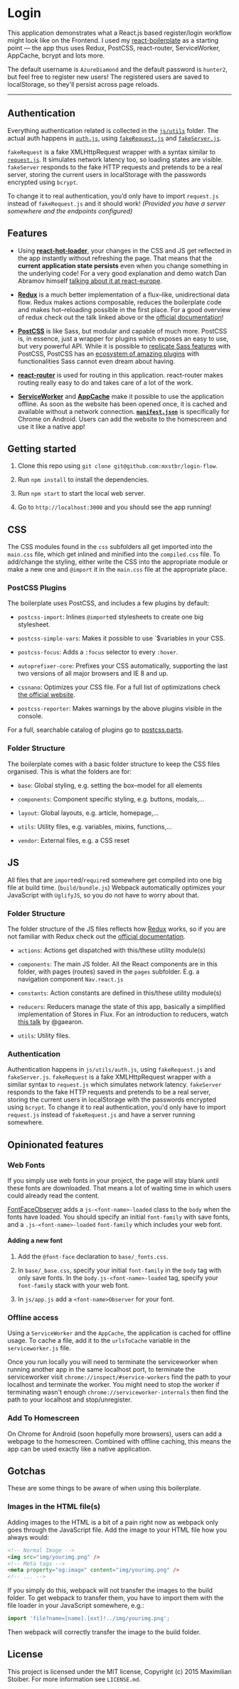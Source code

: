 # Login 

This application demonstrates what a React.js based register/login workflow might look like on the Frontend. I used my [react-boilerplate](https://github.com/mxstbr/react-boilerplate) as a starting point — the app thus uses  Redux, PostCSS, react-router, ServiceWorker, AppCache, bcrypt and lots more.

The default username is `AzureDiamond` and the default password is `hunter2`, but feel free to register new users! The registered users are saved to localStorage, so they'll persist across page reloads.

-----

## Authentication

Everything authentication related is collected in the [`js/utils`](js/utils) folder. The actual auth happens in [`auth.js`](js/utils/auth.js), using [`fakeRequest.js`](js/utils/fakeRequest.js) and [`fakeServer.js`](js/utils/fakeServer.js).

`fakeRequest` is a fake XMLHttpRequest wrapper with a syntax similar to [`request.js`](https://github.com/request/request). It simulates network latency too, so loading states are visible. `fakeServer` responds to the fake HTTP requests and pretends to be a real server, storing the current users in localStorage with the passwords encrypted using `bcrypt`.

To change it to real authentication, you’d only have to import `request.js` instead of `fakeRequest.js` and it should work! *(Provided you have a server somewhere and the endpoints configured)*

## Features

- Using [**react-hot-loader**](https://github.com/gaearon/react-hot-loader), your changes in the CSS and JS get reflected in the app instantly without refreshing the page. That means that the **current application state persists** even when you change something in the underlying code! For a very good explanation and demo watch Dan Abramov himself [talking about it at react-europe](https://www.youtube.com/watch?v=xsSnOQynTHs).

- [**Redux**](https://github.com/rackt/redux) is a much better implementation of a flux–like, unidirectional data flow. Redux makes actions composable, reduces the boilerplate code and makes hot–reloading possible in the first place. For a good overview of redux check out the talk linked above or the [official documentation](https://gaearon.github.io/redux/)!

- [**PostCSS**](https://github.com/postcss/postcss) is like Sass, but modular and capable of much more. PostCSS is, in essence, just a wrapper for plugins which exposes an easy to use, but very powerful API. While it is possible to [replicate Sass features](https://github.com/jonathantneal/precss) with PostCSS, PostCSS has an [ecosystem of amazing plugins](http://postcss.parts) with functionalities Sass cannot even dream about having.

- [**react-router**](https://github.com/rackt/react-router) is used for routing in this application. react-router makes routing really easy to do and takes care of a lot of the work.

- [**ServiceWorker**](http://www.html5rocks.com/en/tutorials/service-worker/introduction/) and [**AppCache**](http://www.html5rocks.com/en/tutorials/appcache/beginner/) make it possible to use the application offline. As soon as the website has been opened once, it is cached and available without a network connection. [**`manifest.json`**](https://developer.chrome.com/multidevice/android/installtohomescreen) is specifically for Chrome on Android. Users can add the website to the homescreen and use it like a native app!

## Getting started

1. Clone this repo using `git clone git@github.com:mxstbr/login-flow`.

2. Run `npm install` to install the dependencies.

3. Run `npm start` to start the local web server.

4. Go to `http://localhost:3000` and you should see the app running!

## CSS

The CSS modules found in the `css` subfolders all get imported into the `main.css` file, which get inlined and minified into the `compiled.css` file. To add/change the styling, either write the CSS into the appropriate module or make a new one and `@import` it in the `main.css` file at the appropriate place.

### PostCSS Plugins

The boilerplate uses PostCSS, and includes a few plugins by default:

* `postcss-import`: Inlines `@import`ed stylesheets to create one big stylesheet.

* `postcss-simple-vars`: Makes it possible to use `$variables in your CSS.

* `postcss-focus`: Adds a `:focus` selector to every `:hover`.

* `autoprefixer-core`: Prefixes your CSS automatically, supporting the last two versions of all major browsers and IE 8 and up.

* `cssnano`: Optimizes your CSS file. For a full list of optimizations check [the official website](http://cssnano.co/optimisations/).

* `postcss-reporter`: Makes warnings by the above plugins visible in the console.

For a full, searchable catalog of plugins go to [postcss.parts](http://postcss.parts).

### Folder Structure

The boilerplate comes with a basic folder structure to keep the CSS files organised. This is what the folders are for:

* `base`: Global styling, e.g. setting the box–model for all elements

* `components`: Component specific styling, e.g. buttons, modals,...

* `layout`: Global layouts, e.g. article, homepage,...

* `utils`: Utility files, e.g. variables, mixins, functions,...

* `vendor`: External files, e.g. a CSS reset

## JS

All files that are `import`ed/`require`d somewhere get compiled into one big file at build time. (`build/bundle.js`) Webpack automatically optimizes your JavaScript with `UglifyJS`, so you do not have to worry about that.

### Folder Structure

The folder structure of the JS files reflects how [Redux](https://github.com/gaearon/redux) works, so if you are not familiar with Redux check out the [official documentation](https://gaearon.github.io/redux/).

* `actions`: Actions get dispatched with this/these utility module(s)

* `components`: The main JS folder. All the React components are in this folder, with pages (routes) saved in the `pages` subfolder. E.g. a navigation component `Nav.react.js`

* `constants`: Action constants are defined in this/these utility module(s)

* `reducers`: Reducers manage the state of this app, basically a simplified implementation of Stores in Flux. For an introduction to reducers, watch [this talk](https://www.youtube.com/watch?v=xsSnOQynTHs) by @gaearon.

* `utils`: Utility files.

### Authentication

Authentication happens in `js/utils/auth.js`, using `fakeRequest.js` and `fakeServer.js`. `fakeRequest` is a fake XMLHttpRequest wrapper with a similar syntax to `request.js` which simulates network latency. `fakeServer` responds to the fake HTTP requests and pretends to be a real server, storing the current users in localStorage with the passwords encrypted using `bcrypt`.
To change it to real authentication, you'd only have to import `request.js` instead of `fakeRequest.js` and have a server running somewhere.

## Opinionated features

### Web Fonts

If you simply use web fonts in your project, the page will stay blank until these fonts are downloaded. That means a lot of waiting time in which users could already read the content.

[FontFaceObserver](https://github.com/bramstein/fontfaceobserver) adds a `js-<font-name>-loaded` class to the `body` when the fonts have loaded. You should specify an initial `font-family` with save fonts, and a `.js-<font-name>-loaded` `font-family` which includes your web font.

#### Adding a new font

1. Add the `@font-face` declaration to `base/_fonts.css`.

2. In `base/_base.css`, specify your initial `font-family` in the `body` tag with only save fonts. In the `body.js-<font-name>-loaded` tag, specify your `font-family` stack with your web font.

3. In `js/app.js` add a `<font-name>Observer` for your font.

### Offline access

Using a `ServiceWorker` and the `AppCache`, the application is cached for offline usage. To cache a file, add it to the `urlsToCache` variable in the `serviceworker.js` file.

Once you run locally you will need to terminate the serviceworker when running another app in the same localhost port, to terminate the serviceworker visit `chrome://inspect/#service-workers` find the path to your localhost and terminate the worker. You might need to stop the worker if terminating wasn't enough `chrome://serviceworker-internals` then find the path to your localhost and stop/unregister.

### Add To Homescreen

On Chrome for Android (soon hopefully more browsers), users can add a webpage to the homescreen. Combined with offline caching, this means the app can be used exactly like a native application.

## Gotchas

These are some things to be aware of when using this boilerplate.

### Images in the HTML file(s)

Adding images to the HTML is a bit of a pain right now as webpack only goes through the JavaScript file. Add the image to your HTML file how you always would:

```HTML
<!-- Normal Image -->
<img src="img/yourimg.png" />
<!-- Meta tags -->
<meta property="og:image" content="img/yourimg.png" />
<!-- ... -->
```

If you simply do this, webpack will not transfer the images to the build folder. To get webpack to transfer them, you have to import them with the file loader in your JavaScript somewhere, e.g.:

```JavaScript
import 'file?name=[name].[ext]!../img/yourimg.png';
```

Then webpack will correctly transfer the image to the build folder.

## License

This project is licensed under the MIT license, Copyright (c) 2015 Maximilian Stoiber. For more information see `LICENSE.md`.
